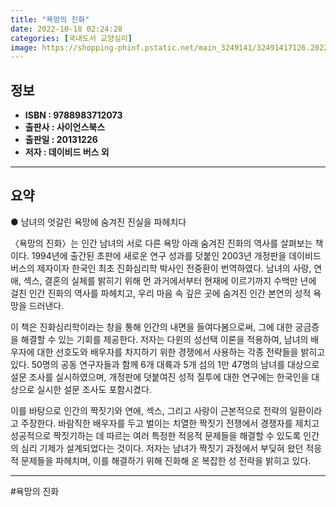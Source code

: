 ```yaml
---
title: "욕망의 진화"
date: 2022-10-18 02:24:28
categories: [국내도서 교양심리]
image: https://shopping-phinf.pstatic.net/main_3249141/32491417126.20220527045451.jpg
---
```


## **정보**

- **ISBN : 9788983712073**
- **출판사 : 사이언스북스**
- **출판일 : 20131226**
- **저자 : 데이비드 버스 외**

------



## **요약**

● 남녀의 엇갈린 욕망에 숨겨진 진실을 파헤치다

〈욕망의 진화〉는 인간 남녀의 서로 다른 욕망 아래 숨겨진 진화의 역사를 살펴보는 책이다. 1994년에 출간된 초판에 새로운 연구 성과를 덧붙인 2003년 개정판을 데이비드 버스의 제자이자 한국인 최초 진화심리학 박사인 전중환이 번역하였다. 남녀의 사랑, 연애, 섹스, 결혼의 실체를 밝히기 위해 먼 과거에서부터 현재에 이르기까지 수백만 년에 걸친 인간 진화의 역사를 파헤치고, 우리 마음 속 깊은 곳에 숨겨진 인간 본연의 성적 욕망을 드러낸다. 

이 책은 진화심리학이라는 창을 통해 인간의 내면을 들여다봄으로써, 그에 대한 궁금증을 해결할 수 있는 기회를 제공한다. 저자는 다윈의 성선택 이론을 적용하여, 남녀의 배우자에 대한 선호도와 배우자를 차지하기 위한 경쟁에서 사용하는 각종 전략들을 밝히고 있다. 50명의 공동 연구자들과 함께 6개 대륙과 5개 섬의 1만 47명의 남녀를 대상으로 설문 조사를 실시하였으며, 개정판에 덧붙여진 성적 질투에 대한 연구에는 한국인을 대상으로 실시한 설문 조사도 포함시켰다. 

이를 바탕으로 인간의 짝짓기와 연애, 섹스, 그리고 사랑이 근본적으로 전략의 일환이라고 주장한다. 바람직한 배우자를 두고 벌이는 치열한 짝짓기 전쟁에서 경쟁자를 제치고 성공적으로 짝짓기하는 데 따르는 여러 특정한 적응적 문제들을 해결할 수 있도록 인간의 심리 기제가 설계되었다는 것이다. 저자는 남녀가 짝짓기 과정에서 부딪혀 왔던 적응적 문제들을 파헤치며, 이를 해결하기 위해 진화해 온 복잡한 성 전략을 밝히고 있다.

------

#욕망의 진화



